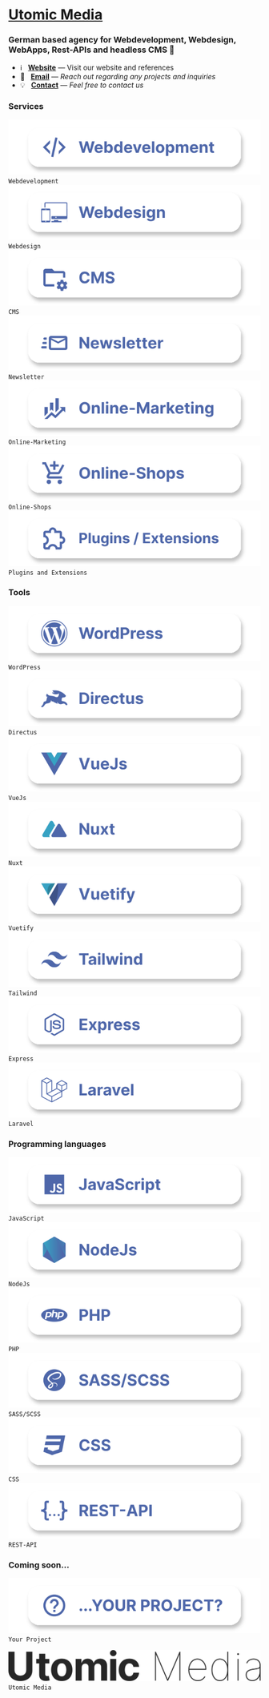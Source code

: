 # [Utomic Media](https://utomic.media)
### German based agency for Webdevelopment, Webdesign, WebApps, Rest-APIs and headless CMS  👋

<!--
**utomic-media/.github** is a ✨ _special_ ✨ repository because its `README.md` (this file) appears on your GitHub profile.
-->
* ℹ️ &nbsp; **[Website](https://utomic.media)** — Visit our website and references
* 📩 &nbsp; **[Email](mailto:hey@utomic.media)** — _Reach out regarding any projects and inquiries_
* 💡 &nbsp; **[Contact](https://utomic.media/kontakt)** — _Feel free to contact us_


<!-- TODO: create tags out of svgs / use list -->
<!-- TODO:  Add Utomic logo to the end -->
<!-- TODO: icon alignment and spacing -->
<!-- TODO: stash commit history (simply "add readme") -->
<!-- TODO: display on github profile -->

### Services

![Webdevelopment](../assets/Webdevelopment@1x.svg) `Webdevelopment`
![Webdesign](../assets/Webdesign@1x.svg) `Webdesign`
![CMS](../assets/CMS@1x.svg) `CMS`
![Newsletter](../assets/Newsletter@1x.svg) `Newsletter`
![Online-Marketing](../assets/Online-Marketing@1x.svg) `Online-Marketing`
![Online-Shops](../assets/Online-Shops@1x.svg) `Online-Shops`
![Plugins and Extensions](../assets/Plugin-Extensions@1x.svg) `Plugins and Extensions`
     
### Tools
![WordPress](../assets/WordPress@1x.svg) `WordPress`
![Directus](../assets/Directus@1x.svg) `Directus`
![VueJs](../assets/VueJs@1x.svg) `VueJs`
![Nuxt](../assets/Nuxt@1x.svg) `Nuxt`
![Vuetify](../assets/Vuetify@1x.svg) `Vuetify`
![Tailwind](../assets/Tailwind@1x.svg) `Tailwind`
![Express](../assets/Express@1x.svg) `Express`
![Laravel](../assets/Laravel@1x.svg) `Laravel`

### Programming languages
![JavaScript](../assets/JavaScript@1x.svg) `JavaScript`
![NodeJs](../assets/NodeJs@1x.svg) `NodeJs`
![PHP](../assets//PHP@1x.svg) `PHP`
![SASS/SCSS](../assets/SASS-SCSS@1x.svg) `SASS/SCSS`
![CSS](../assets/CSS@1x.svg) `CSS`
![REST-API](../assets/REST-API@1x.svg) `REST-API`

### Coming soon...
![Your Project](../assets/your-project@1x.svg) `Your Project`


![Utomic Media](../assets/Utomic-Media-Logo.png) `Utomic Media`

